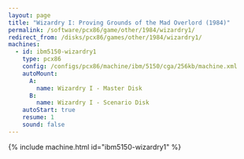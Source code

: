 ```yaml
---
layout: page
title: "Wizardry I: Proving Grounds of the Mad Overlord (1984)"
permalink: /software/pcx86/game/other/1984/wizardry1/
redirect_from: /disks/pcx86/games/other/1984/wizardry1/
machines:
  - id: ibm5150-wizardry1
    type: pcx86
    config: /configs/pcx86/machine/ibm/5150/cga/256kb/machine.xml
    autoMount:
      A:
        name: Wizardry I - Master Disk
      B:
        name: Wizardry I - Scenario Disk
    autoStart: true
    resume: 1
    sound: false
---
```


{% include machine.html id="ibm5150-wizardry1" %}
